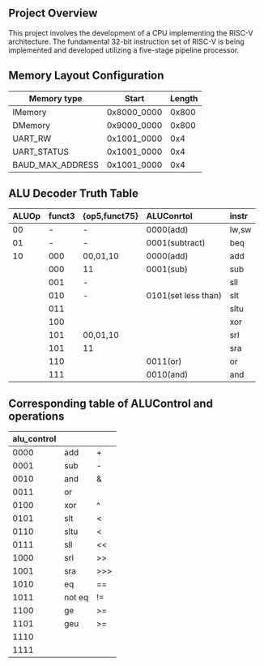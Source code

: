 ## Project Overview

This project involves the development of a CPU implementing the RISC-V architecture. 
The fundamental 32-bit instruction set of RISC-V is being implemented and developed utilizing a five-stage pipeline processor.

## Memory Layout Configuration

| Memory type    | Start    | Length  | 
| ------- | ----------- | ----- | 
| IMemory | 0x8000_0000 | 0x800 | 
| DMemory | 0x9000_0000 | 0x800 | 
| UART_RW | 0x1001_0000 | 0x4  | 
| UART_STATUS | 0x1001_0000 | 0x4  |
| BAUD_MAX_ADDRESS | 0x1001_0000 | 0x4  |

## ALU Decoder Truth Table
|ALUOp|funct3|{op5,funct75}|ALUConrtol|instr|
|:----|:----|:----|:----|:----|
|00|-|-|0000(add)|lw,sw|
|01|-|-|0001(subtract)|beq|
|10|000|00,01,10|0000(add)|add|
| |000|11|0001(sub)|sub|
| |001|-| |sll|
| |010|-|0101(set less than)|slt|
| |011| | |sltu|
| |100| | |xor|
| |101|00,01,10| |srl|
| |101|11| |sra|
| |110| |0011(or)|or|
| |111| |0010(and)|and|

## Corresponding table of ALUControl and operations
|alu_control|||
|:----|:----|:----|
|0000|add|+|
|0001|sub|-|
|0010|and|&|
|0011|or|||
|0100|xor|^|
|0101|slt|<|
|0110|sltu|<|
|0111|sll|<<|
|1000|srl|>>|
|1001|sra|>>>|
|1010|eq|==|
|1011|not eq|!=|
|1100|ge|>=|
|1101|geu|>=|
|1110| | |
|1111| | |
